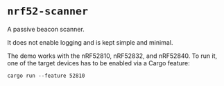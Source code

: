 # `nrf52-scanner`

A passive beacon scanner.

It does not enable logging and is kept simple and minimal.

The demo works with the nRF52810, nRF52832, and nRF52840. To run it, one of the
target devices has to be enabled via a Cargo feature:

    cargo run --feature 52810
